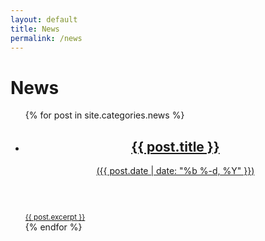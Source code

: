 ```yaml
---
layout: default
title: News
permalink: /news
---
```


# News
<ul class="news-list">
    {% for post in site.categories.news %}
        <li>
            <a href="{{ post.url }}" class="small-shadow">
                <header>
                    <h2>{{ post.title }}</h2>
                    <span class="date">
                        (<time datetime="{{ post.date | date_to_xmlschema }}" itemprop="datePublished">{{ post.date | date: "%b %-d, %Y" }}</time>)
                     </span>
                </header>
                <small>{{ post.excerpt }}</small>
            </a>
        </li>
    {% endfor %}
</ul>
